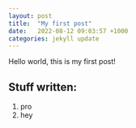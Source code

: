 ```yaml
---
layout: post
title:  "My first post"
date:   2022-08-12 09:03:57 +1000
categories: jekyll update
---
```

Hello world, this is my first post!

## Stuff written:
1. pro
2. hey